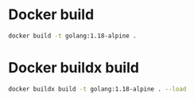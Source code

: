 # Docker build
```sh
docker build -t golang:1.18-alpine .
```

# Docker buildx build
```sh
docker buildx build -t golang:1.18-alpine . --load
```
